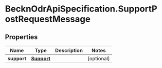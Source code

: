 # BecknOdrApiSpecification.SupportPostRequestMessage

## Properties

Name | Type | Description | Notes
------------ | ------------- | ------------- | -------------
**support** | [**Support**](Support.md) |  | [optional] 


